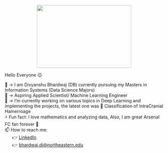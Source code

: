 <div id="header" align="center">
<img src="https://media2.giphy.com/media/xT9C25UNTwfZuk85WP/200.webp?cid=ecf05e479498dg99o1kjzrgp6y0tuxpgrlojadru5jd4bfd0&rid=200.webp&ct=g" width="300" height = 200/>
</div>

Hello Everyone :wink:

:raising_hand:  ->  I am Divyanshu Bhardwaj (DB) currently pursuing my Masters in Information Systems (Data Science Majors) <br/>
:space_invader: -> Aspiring Applied Scientist/ Machine Learning Engineer <br/>
🔭 -> I’m currently working on various topics in Deep Learning and implementing the projects, the latest one was :brain: Classification of IntraCranial Hamerroage <br/>
⚡ Fun fact: I love mathematics and analyzing data, Also, I am great Arsenal FC fan forever :heartbeat: <br/>
📫 How to reach me: <br/>
&nbsp;&nbsp;&nbsp;&nbsp;&nbsp;&nbsp;:point_right: [LinkedIn](https://www.linkedin.com/feed/) <br/>
&nbsp;&nbsp;&nbsp;&nbsp;&nbsp;&nbsp;:point_right:  bhardwaj.di@northeastern.edu

